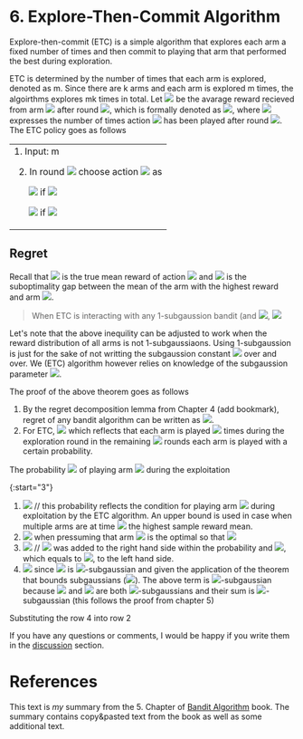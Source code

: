 # 6. Explore-Then-Commit Algorithm
Explore-then-commit (ETC) is a simple algorithm that explores each arm a fixed number of times and then commit to playing that arm that performed the best during exploration.

ETC is determined by the number of times that each arm is explored, denoted as m. Since there are k arms and each arm is explored m times, the algoirthms explores mk times in total. Let <img src="https://render.githubusercontent.com/render/math?math=\hat{u}_i(t)"> be the avarage reward recieved from arm <img src="https://render.githubusercontent.com/render/math?math=i"> after round <img src="https://render.githubusercontent.com/render/math?math=t">, which is formally denoted as 
<img src="https://render.githubusercontent.com/render/math?math=\hat{u}_i(t) = \frac{1}{T_i(t)}\sum_{s=1}^{t}\mathbb{I}\{A_s = i \}X_s">, where <img src="https://render.githubusercontent.com/render/math?math=T_i(t) = \sum_{s=1}^{t}\mathbb{I}\{A_s=i\}"> expresses the number of times action <img src="https://render.githubusercontent.com/render/math?math=i"> has been played after round <img src="https://render.githubusercontent.com/render/math?math=t">. The ETC policy goes as follows
<table>               
<tr><td>
1. Input: m

2. In round <img src="https://render.githubusercontent.com/render/math?math=t"> choose action <img src="https://render.githubusercontent.com/render/math?math=A_t"> as

&nbsp;&nbsp;&nbsp;&nbsp;&nbsp;&nbsp;<img src="https://render.githubusercontent.com/render/math?math=(t \mod k) \%2B 1"> if <img src="https://render.githubusercontent.com/render/math?math=t \leq mk">

&nbsp;&nbsp;&nbsp;&nbsp;&nbsp;&nbsp;<img src="https://render.githubusercontent.com/render/math?math=\argmax_i\hat{\mu_i}(mk)"> if <img src="https://render.githubusercontent.com/render/math?math=t > mk"> 
</tr></td>
</table>

## Regret
Recall that <img src="https://render.githubusercontent.com/render/math?math=u_i"> is the true mean reward of action <img src="https://render.githubusercontent.com/render/math?math=i"> and <img src="https://render.githubusercontent.com/render/math?math=\Delta_i = \mu* - \mu_i"> is the suboptimality gap between the mean of the arm with the highest reward and arm <img src="https://render.githubusercontent.com/render/math?math=\i">.

> When ETC is interacting with any 1-subgaussion bandit (and <img src="https://render.githubusercontent.com/render/math?math=1 \leq m \leq n/k)">, <img src="https://render.githubusercontent.com/render/math?math=R_n \leq m \sum_{i=1}^{k}\Delta_i \%2B (n - mk)\sum_{i=1}^{k}\Delta_i \exp(-\frac{m\Delta_i^2}{4})"> 

Let's note that the above inequility can be adjusted to work when the reward distribution of all arms is not 1-subgaussiaons. Using 1-subgaussion is just for the sake of not writting the subgaussion constant <img src="https://render.githubusercontent.com/render/math?math=\sigma"> over and over. We (ETC) algorithm however relies on knowledge of the subgaussion parameter <img src="https://render.githubusercontent.com/render/math?math=\sigma">. 

The proof of the above theorem goes as follows
1. By the regret decomposition lemma from Chapter 4 (add bookmark), regret of any bandit algorithm can be written as <img src="https://render.githubusercontent.com/render/math?math=\sum_{a \in A} \Delta_a \mathbb{E}[T_a(n)]">.
1. For ETC, <img src="https://render.githubusercontent.com/render/math?math=\mathbb{E}[T_i(n)] = m \%2B (n-mk)\mathbb{P}(A_{mk %2B 1} = i)"> which reflects that each arm is played <img src="https://render.githubusercontent.com/render/math?math=m"> times during the exploration round in the remaining <img src="https://render.githubusercontent.com/render/math?math=n - mk"> rounds each arm is played with a certain probability.

The probability <img src="https://render.githubusercontent.com/render/math?math=\mathbb{P}(A_{mk %2B 1} = i)"> of playing arm <img src="https://render.githubusercontent.com/render/math?math=i"> during the exploitation

{:start="3"}
1. <img src="https://render.githubusercontent.com/render/math?math=\leq \mathbb{P}(\hat{\mu}_i(mk) \geq \max_{j \neq i} \hat{\mu_j}(mk))"> // this probability reflects the condition for playing arm <img src="https://render.githubusercontent.com/render/math?math=i"> during exploitation by the ETC algorithm. An upper bound is used in case when multiple arms are at time <img src="https://render.githubusercontent.com/render/math?math=mk"> the highest sample reward mean.  
1. <img src="https://render.githubusercontent.com/render/math?math=\leq \mathbb{P}(\hat{\mu}_i(mk) \geq \hat{\mu_1}(mk))"> when pressuming that arm <img src="https://render.githubusercontent.com/render/math?math=i"> is the optimal so that <img src="https://render.githubusercontent.com/render/math?math=\mu_1=\mu*=\max_i\mu_i">
1. <img src="https://render.githubusercontent.com/render/math?math== \mathbb{P}(\hat{\mu}_i(mk) - \mu_i - (\hat{\mu_1}(mk) - \mu_1) \geq \Delta_i)"> // <img src="https://render.githubusercontent.com/render/math?math=\Delta_i"> was added to the right hand side within the probability and <img src="https://render.githubusercontent.com/render/math?math=\mu_1 - \mu_i">, which equals to <img src="https://render.githubusercontent.com/render/math?math=\Delta_i">, to the left hand side.
1. <img src="https://render.githubusercontent.com/render/math?math=\leq \exp(-\frac{m\Delta_{i}^2}{4})"> since <img src="https://render.githubusercontent.com/render/math?math=\hat{\mu}_i(mk) - \mu_i - (\hat{\mu_1}(mk) - \mu_1)"> is <img src="https://render.githubusercontent.com/render/math?math=\sqrt{2/m}">-subgaussian and given the application of the theorem that bounds subgaussians (<img src="https://render.githubusercontent.com/render/math?math=\mathbb{E}[e^{\lambda X}] \leq e^{\lambda^2 \sigma^2 / 2}">). The above term is <img src="https://render.githubusercontent.com/render/math?math=\sqrt{2/m}">-subgaussian because <img src="https://render.githubusercontent.com/render/math?math=\hat{\mu}_i(mk) - \mu_i"> and <img src="https://render.githubusercontent.com/render/math?math=(\hat{\mu_1}(mk) - \mu_1)"> are both <img src="https://render.githubusercontent.com/render/math?math=1/\sqrt{m}">-subgaussians and their sum is <img src="https://render.githubusercontent.com/render/math?math=\sqrt{2/m}">-subgaussian (this follows the proof from chapter 5)

Substituting the row 4 into row 2 









If you have any questions or comments, I would be happy if you write them in the [discussion](https://github.com/azikoss/bandit_summaries/discussions/categories/5-concentration-of-measure) section. 

# References
This text is *my* summary from the 5. Chapter of [Bandit Algorithm](https://tor-lattimore.com/downloads/book/book.pdf) book. The summary contains copy&pasted text from the book as well as some additional text. 
